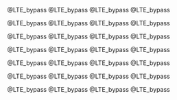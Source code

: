 @LTE_bypass
@LTE_bypass
@LTE_bypass
@LTE_bypass

@LTE_bypass
@LTE_bypass
@LTE_bypass
@LTE_bypass

@LTE_bypass
@LTE_bypass
@LTE_bypass
@LTE_bypass

@LTE_bypass
@LTE_bypass
@LTE_bypass
@LTE_bypass

@LTE_bypass
@LTE_bypass
@LTE_bypass
@LTE_bypass

@LTE_bypass
@LTE_bypass
@LTE_bypass
@LTE_bypass

@LTE_bypass
@LTE_bypass
@LTE_bypass
@LTE_bypass
